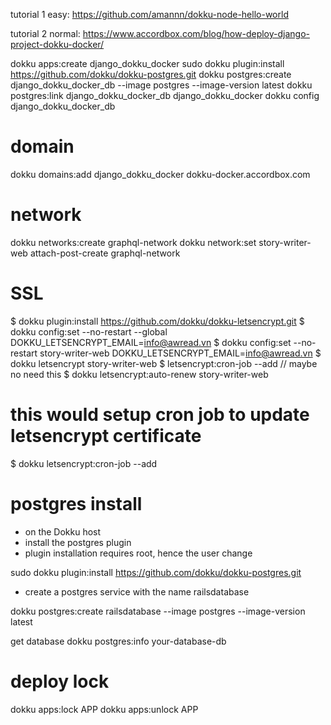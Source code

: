tutorial 1 easy: https://github.com/amannn/dokku-node-hello-world

tutorial 2 normal: https://www.accordbox.com/blog/how-deploy-django-project-dokku-docker/

dokku apps:create django_dokku_docker
sudo dokku plugin:install https://github.com/dokku/dokku-postgres.git
dokku postgres:create django_dokku_docker_db --image postgres --image-version latest
dokku postgres:link django_dokku_docker_db django_dokku_docker
dokku config django_dokku_docker_db

# domain

dokku domains:add django_dokku_docker dokku-docker.accordbox.com

# network

dokku networks:create graphql-network
dokku network:set story-writer-web attach-post-create graphql-network

# SSL

$ dokku plugin:install https://github.com/dokku/dokku-letsencrypt.git
$ dokku config:set --no-restart --global DOKKU_LETSENCRYPT_EMAIL=info@awread.vn
$ dokku config:set --no-restart story-writer-web DOKKU_LETSENCRYPT_EMAIL=info@awread.vn
$ dokku letsencrypt story-writer-web
$ letsencrypt:cron-job --add
// maybe no need this
$ dokku letsencrypt:auto-renew story-writer-web

# this would setup cron job to update letsencrypt certificate

$ dokku letsencrypt:cron-job --add

# postgres install

- on the Dokku host
- install the postgres plugin
- plugin installation requires root, hence the user change

sudo dokku plugin:install https://github.com/dokku/dokku-postgres.git

- create a postgres service with the name railsdatabase

dokku postgres:create railsdatabase --image postgres --image-version latest

get database
dokku postgres:info your-database-db

# deploy lock

dokku apps:lock APP
dokku apps:unlock APP
